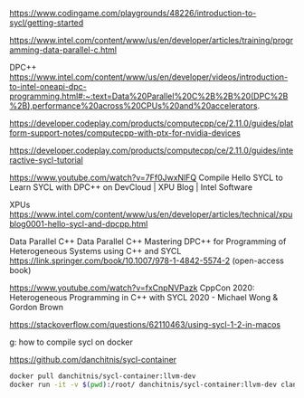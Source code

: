 

https://www.codingame.com/playgrounds/48226/introduction-to-sycl/getting-started

https://www.intel.com/content/www/us/en/developer/articles/training/programming-data-parallel-c.html

DPC++
https://www.intel.com/content/www/us/en/developer/videos/introduction-to-intel-oneapi-dpc-programming.html#:~:text=Data%20Parallel%20C%2B%2B%20(DPC%2B%2B),performance%20across%20CPUs%20and%20accelerators.

https://developer.codeplay.com/products/computecpp/ce/2.11.0/guides/platform-support-notes/computecpp-with-ptx-for-nvidia-devices

https://developer.codeplay.com/products/computecpp/ce/2.11.0/guides/interactive-sycl-tutorial

https://www.youtube.com/watch?v=7Ff0JwxNlFQ
Compile Hello SYCL to Learn SYCL with DPC++ on DevCloud | XPU Blog | Intel Software


XPUs
https://www.intel.com/content/www/us/en/developer/articles/technical/xpublog0001-hello-sycl-and-dpcpp.html

Data Parallel C++
Data Parallel C++
Mastering DPC++ for Programming of Heterogeneous Systems using C++ and SYCL
https://link.springer.com/book/10.1007/978-1-4842-5574-2
(open-access book)


https://www.youtube.com/watch?v=fxCnpNVPazk
CppCon 2020: Heterogeneous Programming in C++ with SYCL 2020 - Michael Wong & Gordon Brown


https://stackoverflow.com/questions/62110463/using-sycl-1-2-in-macos

g: how to compile sycl on docker

https://github.com/danchitnis/sycl-container

```bash
docker pull danchitnis/sycl-container:llvm-dev
docker run -it -v $(pwd):/root/ danchitnis/sycl-container:llvm-dev clang++ -fsycl ./SyCL/histogram.cpp
```
